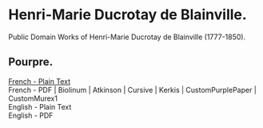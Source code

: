 # Henri-Marie Ducrotay de Blainville.

Public Domain Works of Henri-Marie Ducrotay de Blainville (1777-1850).

## Pourpre.

[French - Plain Text](pourpre/full-text-french.md)  
French - PDF | Biolinum | Atkinson | Cursive | Kerkis | CustomPurplePaper | CustomMurex1  
English - Plain Text  
English - PDF  
